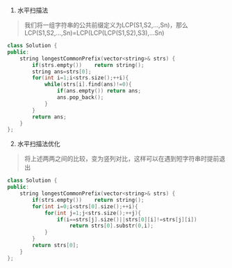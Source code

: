 1. 水平扫描法
> 我们将一组字符串的公共前缀定义为LCP(S1,S2,...,Sn)，那么LCP(S1,S2,...,Sn)=LCP(LCP(LCP(S1,S2),S3),...Sn)

```C++
class Solution {
public:
    string longestCommonPrefix(vector<string>& strs) {
        if(strs.empty())    return string();
        string ans=strs[0];
        for(int i=1;i<strs.size();++i){
            while(strs[i].find(ans)!=0){
                if(ans.empty()) return ans;
                ans.pop_back();
            }
        }
        return ans;
    }
};
```

2. 水平扫描法优化
> 将上述两两之间的比较，变为竖列对比，这样可以在遇到短字符串时提前退出

```C++
class Solution {
public:
    string longestCommonPrefix(vector<string>& strs) {
        if(strs.empty())    return string();
        for(int i=0;i<strs[0].size();++i){
            for(int j=1;j<strs.size();++j){
                if(i==strs[j].size()||strs[0][i]!=strs[j][i])
                    return strs[0].substr(0,i);
            }
        }
        return strs[0];
    }   
};
```
